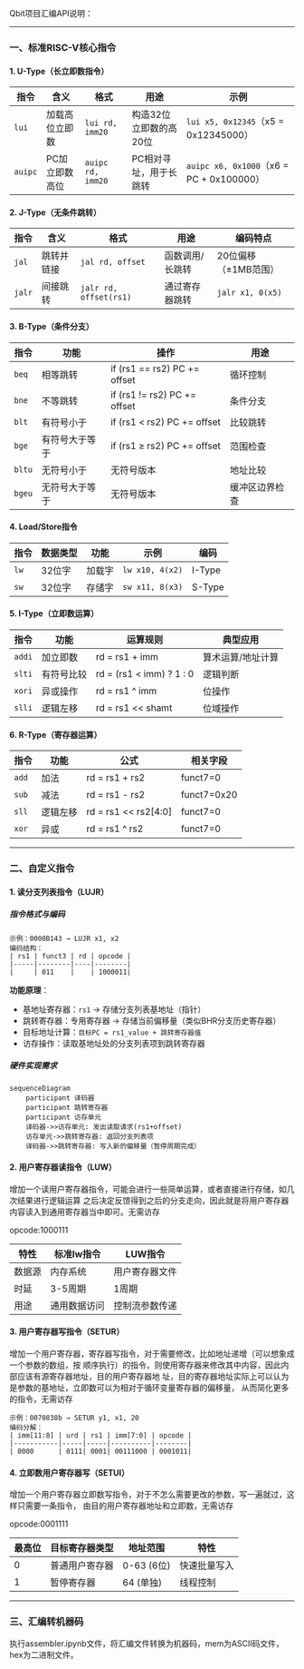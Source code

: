 

Qbit项目汇编API说明：

---
### **一、标准RISC-V核心指令**
#### 1. **U-Type（长立即数指令）**
| 指令 | 含义 | 格式 | 用途 | 示例 |
|------|------|------|------|------|
| `lui` | 加载高位立即数 | `lui rd, imm20` | 构造32位立即数的高20位 | `lui x5, 0x12345`（x5 = 0x12345000）|
| `auipc` | PC加立即数高位 | `auipc rd, imm20` | PC相对寻址，用于长跳转 | `auipc x6, 0x1000`（x6 = PC + 0x100000）|

#### 2. **J-Type（无条件跳转）**
| 指令 | 含义 | 格式 | 用途 | 编码特点 |
|------|------|------|------|------|
| `jal` | 跳转并链接 | `jal rd, offset` | 函数调用/长跳转 | 20位偏移（±1MB范围） |
| `jalr` | 间接跳转 | `jalr rd, offset(rs1)` | 通过寄存器跳转 | `jalr x1, 0(x5)` |

#### 3. **B-Type（条件分支）**
| 指令 | 功能 | 操作 | 用途 | 
|------|------|------|------|
| `beq`   | 相等跳转 | if (rs1 == rs2) PC += offset | 循环控制 |
| `bne`   | 不等跳转 | if (rs1 != rs2) PC += offset | 条件分支 |
| `blt`   | 有符号小于 | if (rs1 < rs2) PC += offset | 比较跳转 |
| `bge`   | 有符号大于等于 | if (rs1 ≥ rs2) PC += offset | 范围检查 |
| `bltu`  | 无符号小于 |  无符号版本   |  地址比较 |
| `bgeu`  | 无符号大于等于 | 无符号版本   | 缓冲区边界检查 |

#### 4. **Load/Store指令**
| 指令 | 数据类型 | 功能 | 示例 | 编码 |
|------|----------|------|------|------|
| `lw` | 32位字 | 加载字 | `lw x10, 4(x2)` | I-Type |
| `sw` | 32位字 | 存储字 | `sw x11, 8(x3)` | S-Type |

#### 5. **I-Type（立即数运算）**
| 指令 | 功能 | 运算规则 | 典型应用 |
|------|------|----------|----------|
| `addi`   | 加立即数 | rd = rs1 + imm | 算术运算/地址计算 |
| `slti`   | 有符号比较 | rd = (rs1 < imm) ? 1 : 0 | 逻辑判断 |
| `xori`   | 异或操作 | rd = rs1 ^ imm | 位操作 |
| `slli`   | 逻辑左移 | rd = rs1 << shamt | 位域操作 |

#### 6. **R-Type（寄存器运算）**
| 指令 | 功能 | 公式 | 相关字段 |
|------|------|------|----------|
| `add` | 加法 | rd = rs1 + rs2 | funct7=0 |
| `sub` | 减法 | rd = rs1 - rs2 | funct7=0x20 |
| `sll` | 逻辑左移 | rd = rs1 << rs2[4:0] | funct7=0 |
| `xor` | 异或 | rd = rs1 ^ rs2 | funct7=0 |

---

### **二、自定义指令**
#### 1. **读分支列表指令（LUJR）**
##### **指令格式与编码**
``` 
示例：0000B143 → LUJR x1, x2  
编码结构：
| rs1 | funct3 | rd | opcode |
|-----|--------|----|--------|
|     | 011    |    | 1000011|
```
**功能原理**：
  - 基地址寄存器：`rs1` → 存储分支列表基地址（指针）
  - 跳转寄存器：专用寄存器 → 存储当前偏移量（类似BHR分支历史寄存器）
  - 目标地址计算：`目标PC = rs1_value + 跳转寄存器值`
  - 访存操作：读取基地址处的分支列表项到跳转寄存器

##### **硬件实现需求**
```mermaid
sequenceDiagram
    participant 译码器
    participant 跳转寄存器
    participant 访存单元
    译码器->>访存单元: 发出读取请求(rs1+offset)
    访存单元->>跳转寄存器: 返回分支列表项
    译码器->>跳转寄存器: 写入新的偏移量（暂停周期完成）
```

#### 2. **用户寄存器读指令（LUW）**

增加⼀个读⽤户寄存器指令，可能会进⾏⼀些简单运算，或者直接进⾏存储，如⼏次结果进⾏逻辑运算
之后决定反馈得到之后的分⽀⾛向，因此就是将⽤户寄存器内容读⼊到通⽤寄存器当中即可。⽆需访存

opcode:1000111

| 特性 | 标准lw指令 | LUW指令 |
|------|------------|---------|
| 数据源 | 内存系统 | 用户寄存器文件 |
| 时延 | 3-5周期 | 1周期 |
| 用途 | 通用数据访问 | 控制流参数传递 |

#### 3. **用户寄存器写指令（SETUR）**

增加⼀个⽤户寄存器，寄存器写指令，对于需要修改，⽐如地址递增（可以想象成⼀个参数的数组，按
顺序执⾏）的指令，则使⽤寄存器来修改其中内容，因此内部应该有源寄存器地址，⽬的⽤户寄存器地
址，⽬的寄存器地址实际上可以认为是参数的基地址，⽴即数可以为相对于循环变量寄存器的偏移量，
从⽽简化更多的指令，⽆需访存

```
示例：0070838b → SETUR y1, x1, 20  
编码分解：
| imm[11:8] | urd | rs1 | imm[7:0] | opcode |
|-----------|-----|-----|----------|--------|
| 0000      | 0111| 0001| 00111000 | 0001011|
```

#### 4. **立即数用户寄存器写（SETUI）**

增加⼀个⽤户寄存器⽴即数写指令，对于不怎么需要更改的参数，写⼀遍就过，这样只需要⼀条指令，
由⽬的⽤户寄存器地址和⽴即数，⽆需访存

opcode:0001111

| 最高位 | 目标寄存器类型 | 地址范围 | 特性 |
|--------|----------------|----------|------|
| 0 | 普通用户寄存器 | 0-63 (6位) | 快速批量写入 |
| 1 | 暂停寄存器     | 64 (单独) | 线程控制 |

---

### **三、汇编转机器码**

执行assembler.ipynb文件，将汇编文件转换为机器码，mem为ASCII码文件，hex为二进制文件。
